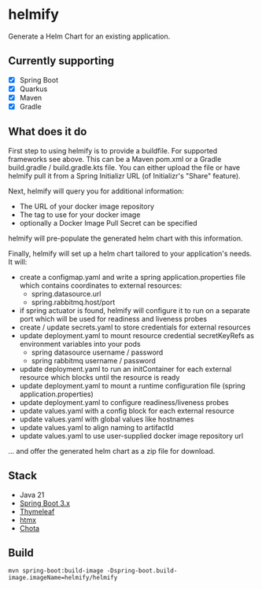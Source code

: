 # helmify

Generate a Helm Chart for an existing application. 

## Currently supporting

- [x] Spring Boot
- [x] Quarkus
- [x] Maven
- [x] Gradle

## What does it do

First step to using helmify is to provide a buildfile. For supported frameworks see above.
This can be a Maven pom.xml or a Gradle build.gradle / build.gradle.kts file. You can either upload the file
or have helmify pull it from a Spring Initializr URL (of Initializr's "Share" feature).

Next, helmify will query you for additional information:

- The URL of your docker image repository
- The tag to use for your docker image
- optionally a Docker Image Pull Secret can be specified

helmify will pre-populate the generated helm chart with this information.

Finally, helmify will set up a helm chart tailored to your application's needs. It will:

- create a configmap.yaml and write a spring application.properties file which contains coordinates to external
  resources:
  - spring.datasource.url
  - spring.rabbitmq.host/port
- if spring actuator is found, helmify will configure it to run on a separate port which will be used for readiness
  and liveness probes
- create / update secrets.yaml to store credentials for external resources
- update deployment.yaml to mount resource credential secretKeyRefs as environment variables into your pods
  - spring datasource username / password
  - spring rabbitmq username / password
- update deployment.yaml to run an initContainer for each external resource which blocks until the resource is ready
- update deployment.yaml to mount a runtime configuration file (spring application.properties)
- update deployment.yaml to configure readiness/liveness probes
- update values.yaml with a config block for each external resource
- update values.yaml with global values like hostnames
- update values.yaml to align naming to artifactId
- update values.yaml to use user-supplied docker image repository url

... and offer the generated helm chart as a zip file for download.

## Stack

- Java 21
- [Spring Boot 3.x](https://docs.spring.io/spring-boot/docs/current/reference/html/)
- [Thymeleaf](https://www.thymeleaf.org/doc/tutorials/3.1/thymeleafspring.html)
- [htmx](https://htmx.org/docs/)
- [Chota](https://jenil.github.io/chota/#docs)

## Build

```shell
mvn spring-boot:build-image -Dspring-boot.build-image.imageName=helmify/helmify
```
